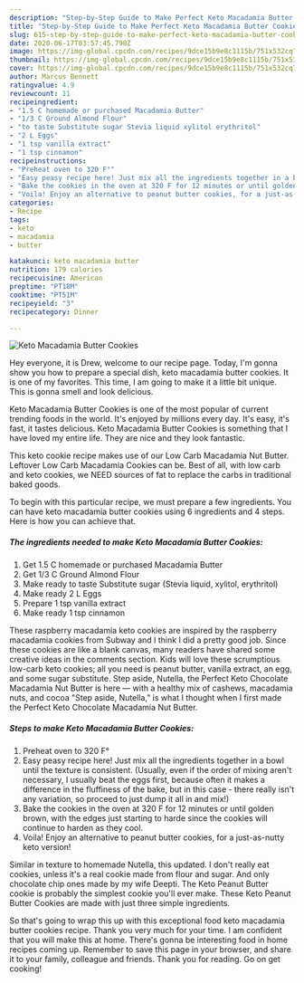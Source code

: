 ```yaml
---
description: "Step-by-Step Guide to Make Perfect Keto Macadamia Butter Cookies"
title: "Step-by-Step Guide to Make Perfect Keto Macadamia Butter Cookies"
slug: 615-step-by-step-guide-to-make-perfect-keto-macadamia-butter-cookies
date: 2020-06-17T03:57:45.790Z
image: https://img-global.cpcdn.com/recipes/9dce15b9e8c1115b/751x532cq70/keto-macadamia-butter-cookies-recipe-main-photo.jpg
thumbnail: https://img-global.cpcdn.com/recipes/9dce15b9e8c1115b/751x532cq70/keto-macadamia-butter-cookies-recipe-main-photo.jpg
cover: https://img-global.cpcdn.com/recipes/9dce15b9e8c1115b/751x532cq70/keto-macadamia-butter-cookies-recipe-main-photo.jpg
author: Marcus Bennett
ratingvalue: 4.9
reviewcount: 11
recipeingredient:
- "1.5 C homemade or purchased Macadamia Butter"
- "1/3 C Ground Almond Flour"
- "to taste Substitute sugar Stevia liquid xylitol erythritol"
- "2 L Eggs"
- "1 tsp vanilla extract"
- "1 tsp cinnamon"
recipeinstructions:
- "Preheat oven to 320 F°"
- "Easy peasy recipe here! Just mix all the ingredients together in a bowl until the texture is consistent. (Usually, even if the order of mixing aren&#39;t necessary, I usually beat the eggs first, because often it makes a difference in the fluffiness of the bake, but in this case - there really isn&#39;t any variation, so proceed to just dump it all in and mix!)"
- "Bake the cookies in the oven at 320 F for 12 minutes or until golden brown, with the edges just starting to harde since the cookies will continue to harden as they cool."
- "Voila! Enjoy an alternative to peanut butter cookies, for a just-as-nutty keto version!"
categories:
- Recipe
tags:
- keto
- macadamia
- butter

katakunci: keto macadamia butter 
nutrition: 179 calories
recipecuisine: American
preptime: "PT18M"
cooktime: "PT51M"
recipeyield: "3"
recipecategory: Dinner

---
```



![Keto Macadamia Butter Cookies](https://img-global.cpcdn.com/recipes/9dce15b9e8c1115b/751x532cq70/keto-macadamia-butter-cookies-recipe-main-photo.jpg)

Hey everyone, it is Drew, welcome to our recipe page. Today, I'm gonna show you how to prepare a special dish, keto macadamia butter cookies. It is one of my favorites. This time, I am going to make it a little bit unique. This is gonna smell and look delicious.

Keto Macadamia Butter Cookies is one of the most popular of current trending foods in the world. It's enjoyed by millions every day. It's easy, it's fast, it tastes delicious. Keto Macadamia Butter Cookies is something that I have loved my entire life. They are nice and they look fantastic.

This keto cookie recipe makes use of our Low Carb Macadamia Nut Butter. Leftover Low Carb Macadamia Cookies can be. Best of all, with low carb and keto cookies, we NEED sources of fat to replace the carbs in traditional baked goods.


To begin with this particular recipe, we must prepare a few ingredients. You can have keto macadamia butter cookies using 6 ingredients and 4 steps. Here is how you can achieve that.

<!--inarticleads1-->

##### The ingredients needed to make Keto Macadamia Butter Cookies:

1. Get 1.5 C homemade or purchased Macadamia Butter
1. Get 1/3 C Ground Almond Flour
1. Make ready to taste Substitute sugar (Stevia liquid, xylitol, erythritol)
1. Make ready 2 L Eggs
1. Prepare 1 tsp vanilla extract
1. Make ready 1 tsp cinnamon


These raspberry macadamia keto cookies are inspired by the raspberry macadamia cookies from Subway and I think I did a pretty good job. Since these cookies are like a blank canvas, many readers have shared some creative ideas in the comments section. Kids will love these scrumptious low-carb keto cookies; all you need is peanut butter, vanilla extract, an egg, and some sugar substitute. Step aside, Nutella, the Perfect Keto Chocolate Macadamia Nut Butter is here — with a healthy mix of cashews, macadamia nuts, and cocoa &#34;Step aside, Nutella,&#34; is what I thought when I first made the Perfect Keto Chocolate Macadamia Nut Butter. 

<!--inarticleads2-->

##### Steps to make Keto Macadamia Butter Cookies:

1. Preheat oven to 320 F°
1. Easy peasy recipe here! Just mix all the ingredients together in a bowl until the texture is consistent. (Usually, even if the order of mixing aren&#39;t necessary, I usually beat the eggs first, because often it makes a difference in the fluffiness of the bake, but in this case - there really isn&#39;t any variation, so proceed to just dump it all in and mix!)
1. Bake the cookies in the oven at 320 F for 12 minutes or until golden brown, with the edges just starting to harde since the cookies will continue to harden as they cool.
1. Voila! Enjoy an alternative to peanut butter cookies, for a just-as-nutty keto version!


Similar in texture to homemade Nutella, this updated. I don&#39;t really eat cookies, unless it&#39;s a real cookie made from flour and sugar. And only chocolate chip ones made by my wife Deepti. The Keto Peanut Butter cookie is probably the simplest cookie you&#39;ll ever make. These Keto Peanut Butter Cookies are made with just three simple ingredients. 

So that's going to wrap this up with this exceptional food keto macadamia butter cookies recipe. Thank you very much for your time. I am confident that you will make this at home. There's gonna be interesting food in home recipes coming up. Remember to save this page in your browser, and share it to your family, colleague and friends. Thank you for reading. Go on get cooking!

